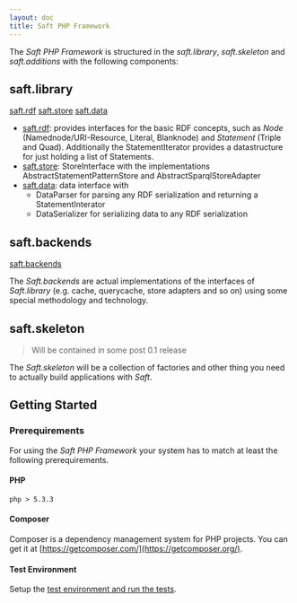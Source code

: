 ```yaml
---
layout: doc
title: Saft PHP Framework
---
```


The _Saft PHP Framework_ is structured in the _saft.library_, _saft.skeleton_ and _saft.additions_ with the following components:

## saft.library

<a class="btn" href="rdf">saft.rdf</a>
<a class="btn" href="store">saft.store</a>
<a class="btn" href="data">saft.data</a>

* [saft.rdf](rdf): provides interfaces for the basic RDF concepts, such as _Node_ (Namednode/URI-Resource, Literal, Blanknode) and _Statement_ (Triple and Quad). Additionally the StatementIterator provides a datastructure for just holding a list of Statements.
* [saft.store](store): StoreInterface with the implementations AbstractStatementPatternStore and AbstractSparqlStoreAdapter
* [saft.data](data): data interface with
    * DataParser for parsing any RDF serialization and returning a StatementInterator
    * DataSerializer for serializing data to any RDF serialization

## saft.backends
<a class="btn" href="backends">saft.backends</a>

The _Saft.backends_ are actual implementations of the interfaces of _Saft.library_ (e.g. cache, querycache, store adapters and so on) using some special methodology and technology.

## saft.skeleton
> Will be contained in some post 0.1 release

The _Saft.skeleton_ will be a collection of factories and other thing you need to actually build applications with _Saft_.

## Getting Started

### Prerequirements

For using the _Saft PHP Framework_ your system has to match at least the following prerequirements.

#### PHP

`php > 5.3.3`

#### Composer

Composer is a dependency management system for PHP projects.
You can get it at [https://getcomposer.com/](https://getcomposer.org/).

#### Test Environment

Setup the [test environment and run the tests](test).
